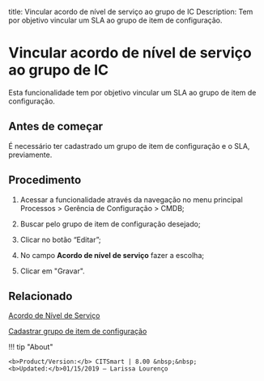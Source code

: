 title: Vincular acordo de nível de serviço ao grupo de IC
Description: Tem por objetivo vincular um SLA ao grupo de item de configuração. 
# Vincular acordo de nível de serviço ao grupo de IC

Esta funcionalidade tem por objetivo vincular um SLA ao grupo de item de configuração.

Antes de começar
--------------------

É necessário ter cadastrado um grupo de item de configuração e o SLA,
previamente.

Procedimento
----------------

1.  Acessar a funcionalidade através da navegação no menu principal Processos \>
    Gerência de Configuração \> CMDB;

2.  Buscar pelo grupo de item de configuração desejado;

3.  Clicar no botão “Editar”;

4.  No campo **Acordo de nível de serviço** fazer a escolha;

5.  Clicar em "Gravar".

Relacionado
----------------

[Acordo de Nível de Serviço](/pt-br/citsmart-platform-8/processes/service-level/use/service-level-agreement.html)

[Cadastrar grupo de item de configuração](/pt-br/citsmart-platform-8/processes/configuration/configuration/register-configuration-item-group.html)

!!! tip "About"

    <b>Product/Version:</b> CITSmart | 8.00 &nbsp;&nbsp;
    <b>Updated:</b>01/15/2019 – Larissa Lourenço
